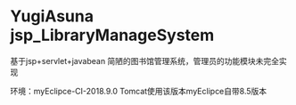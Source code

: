 # YugiAsuna jsp_LibraryManageSystem
基于jsp+servlet+javabean 简陋的图书馆管理系统，管理员的功能模块未完全实现

环境：myEclipce-CI-2018.9.0  Tomcat使用该版本myEclipce自带8.5版本
